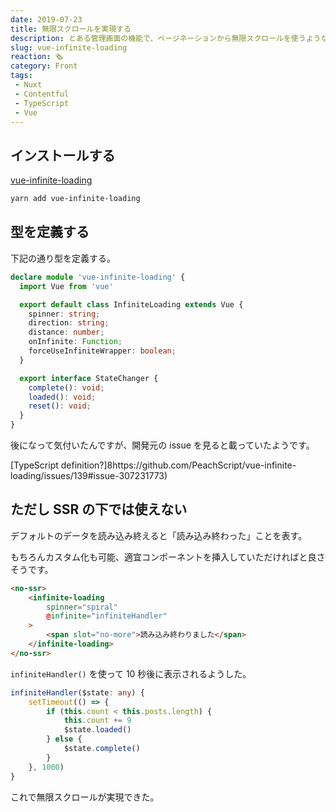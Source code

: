 ```yaml
---
date: 2019-07-23
title: 無限スクロールを実現する
description: とある管理画面の機能で、ページネーションから無限スクロールを使うような変更があったので軽く書いた。
slug: vue-infinite-loading
reaction: 🗞
category: Front
tags: 
 - Nuxt
 - Contentful
 - TypeScript
 - Vue
---
```


## インストールする

[vue-infinite-loading](https://www.npmjs.com/package/vue-infinite-loading)

```bash
yarn add vue-infinite-loading
```

## 型を定義する

下記の通り型を定義する。

```ts
declare module 'vue-infinite-loading' {
  import Vue from 'vue'

  export default class InfiniteLoading extends Vue {
    spinner: string;
    direction: string;
    distance: number;
    onInfinite: Function;
    forceUseInfiniteWrapper: boolean;
  }

  export interface StateChanger {
    complete(): void;
    loaded(): void;
    reset(): void;
  }
}
```

後になって気付いたんですが、開発元の issue を見ると載っていたようです。

[TypeScript definition?]8https://github.com/PeachScript/vue-infinite-loading/issues/139#issue-307231773)

## ただし SSR の下では使えない

デフォルトのデータを読み込み終えると「読み込み終わった」ことを表す。

もちろんカスタム化も可能、適宜コンポーネントを挿入していただければと良さそうです。

```html
<no-ssr>
    <infinite-loading 
        spinner="spiral"
        @infinite="infiniteHandler"
    >
        <span slot="no-more">読み込み終わりました</span>
    </infinite-loading>
</no-ssr>
```

`infiniteHandler()` を使って 10 秒後に表示されるようした。

```ts
infiniteHandler($state: any) {
    setTimeout(() => {
        if (this.count < this.posts.length) {
            this.count += 9
            $state.loaded()
        } else {
            $state.complete()
        }
    }, 1000)
}
```

これで無限スクロールが実現できた。
